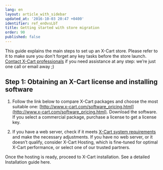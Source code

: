 ```yaml
---
lang: en
layout: article_with_sidebar
updated_at: '2016-10-03 20:47 +0400'
identifier: ref_enOvsLbT
title: Getting started with store migration
order: 90
published: false
---
```

This guide explains the main steps to set up an X-Cart store. Please refer to it to make sure you don't forget any key tasks before the store launch. [Contact X-Cart professionals](https://www.x-cart.com/contact-us.html) if you need assistance at any step: we’re just one call or email away ;)

## Step 1: Obtaining an X-Cart license and installing software

1.  Follow the link below to compare X-Cart packages and choose the most suitable one: [http://www.x-cart.com/software_pricing.html](http://www.x-cart.com/software_pricing.html). Download the software. If you select a commercial package, purchase a license to get a license key. 

2.   If you have a web server, check if it meets [X-Cart system requirements](http://kb.x-cart.com/display/XDD/Installation+Guide#InstallationGuide-Serverrequirements) and make the necessary adjustments. If you have no web server, or it doesn’t qualify, consider X-Cart Hosting, which is fine-tuned for optimal X-Cart performance, or select one of our trusted partners.


Once the hosting is ready, proceed to X-Cart installation. See a detailed Installation guide here.




